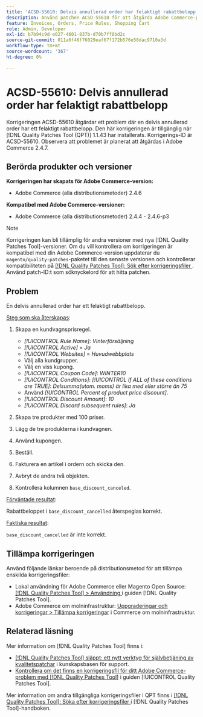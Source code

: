 ```yaml
---
title: 'ACSD-55610: Delvis annullerad order har felaktigt rabattbelopp'
description: Använd patchen ACSD-55610 för att åtgärda Adobe Commerce-problemet där en delvis annullerad order har ett felaktigt rabattbelopp.
feature: Invoices, Orders, Price Rules, Shopping Cart
role: Admin, Developer
exl-id: b7b94c9d-e027-4601-837b-d70b7ff8bd2c
source-git-commit: 011a6f46f76029eaf67f172b576e58dac9710a3d
workflow-type: tm+mt
source-wordcount: '367'
ht-degree: 0%

---
```


# ACSD-55610: Delvis annullerad order har felaktigt rabattbelopp

Korrigeringen ACSD-55610 åtgärdar ett problem där en delvis annullerad order har ett felaktigt rabattbelopp. Den här korrigeringen är tillgänglig när [!DNL Quality Patches Tool (QPT)] 1.1.43 har installerats. Korrigerings-ID är ACSD-55610. Observera att problemet är planerat att åtgärdas i Adobe Commerce 2.4.7.

## Berörda produkter och versioner

**Korrigeringen har skapats för Adobe Commerce-version:**

* Adobe Commerce (alla distributionsmetoder) 2.4.6

**Kompatibel med Adobe Commerce-versioner:**

* Adobe Commerce (alla distributionsmetoder) 2.4.4 - 2.4.6-p3

>[!NOTE]
>
>Korrigeringen kan bli tillämplig för andra versioner med nya [!DNL Quality Patches Tool]-versioner. Om du vill kontrollera om korrigeringen är kompatibel med din Adobe Commerce-version uppdaterar du `magento/quality-patches`-paketet till den senaste versionen och kontrollerar kompatibiliteten på [[!DNL Quality Patches Tool]: Sök efter korrigeringsfiler ](https://experienceleague.adobe.com/tools/commerce-quality-patches/index.html). Använd patch-ID:t som söknyckelord för att hitta patchen.

## Problem

En delvis annullerad order har ett felaktigt rabattbelopp.

<u>Steg som ska återskapas</u>:

1. Skapa en kundvagnsprisregel.

   * *[!UICONTROL Rule Name]*: *Vinterförsäljning*
   * *[!UICONTROL Active]* = *Ja*
   * *[!UICONTROL Websites]* = *Huvudwebbplats*
   * Välj alla kundgrupper.
   * Välj en viss kupong.
   * *[!UICONTROL Coupon Code]*: *WINTER10*
   * *[!UICONTROL Conditions]*: *[!UICONTROL If ALL of these conditions are TRUE]*: *Delsumma(utom. moms) är lika med eller större än 75*
   * Använd *[!UICONTROL Percent of product price discount]*.
   * *[!UICONTROL Discount Amount]*: *10*
   * *[!UICONTROL Discard subsequent rules]*: *Ja*

1. Skapa tre produkter med 100 priser.
1. Lägg de tre produkterna i kundvagnen.
1. Använd kupongen.
1. Beställ.
1. Fakturera en artikel i ordern och skicka den.
1. Avbryt de andra två objekten.
1. Kontrollera kolumnen `base_discount_canceled`.

<u>Förväntade resultat</u>:

Rabattbeloppet i `base_discount_cancelled` återspeglas korrekt.

<u>Faktiska resultat</u>:

`base_discount_cancelled` är inte korrekt.

## Tillämpa korrigeringen

Använd följande länkar beroende på distributionsmetod för att tillämpa enskilda korrigeringsfiler:

* Lokal användning för Adobe Commerce eller Magento Open Source: [[!DNL Quality Patches Tool] > Användning ](/help/tools/quality-patches-tool/usage.md) i guiden [!DNL Quality Patches Tool].
* Adobe Commerce om molninfrastruktur: [Uppgraderingar och korrigeringar > Tillämpa korrigeringar](https://experienceleague.adobe.com/docs/commerce-cloud-service/user-guide/develop/upgrade/apply-patches.html) i Commerce om molninfrastruktur.

## Relaterad läsning

Mer information om [!DNL Quality Patches Tool] finns i:

* [[!DNL Quality Patches Tool] släppt: ett nytt verktyg för självbetjäning av kvalitetspatchar](https://experienceleague.adobe.com/en/docs/commerce-operations/tools/quality-patches-tool/quality-patches-tool-to-self-serve-quality-patches) i kunskapsbasen för support.
* [Kontrollera om det finns en korrigeringsfil för ditt Adobe Commerce-problem med  [!DNL Quality Patches Tool]](/help/tools/quality-patches-tool/patches-available-in-qpt/check-patch-for-magento-issue-with-magento-quality-patches.md) i guiden [!UICONTROL Quality Patches Tool].


Mer information om andra tillgängliga korrigeringsfiler i QPT finns i [[!DNL Quality Patches Tool]: Söka efter korrigeringsfiler ](https://experienceleague.adobe.com/tools/commerce-quality-patches/index.html) i [!DNL Quality Patches Tool]-handboken.
